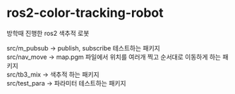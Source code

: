 # ros2-color-tracking-robot

 방학때 진행한 ros2 색추적 로봇

 src/m_pubsub  ->  publish, subscribe 테스트하는 패키지  
 src/nav_move  ->  map.pgm 파일에서 위치를 여러개 찍고 순서대로 이동하게 하는 패키지  
 src/tb3_mix  ->  색추적 하는 패키지   
 src/test_para   -> 파라미터 테스트하는 패키지
 
 
